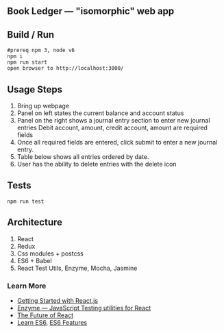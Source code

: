 ## Book Ledger — "isomorphic" web app

## Build / Run
```
#prereq npm 3, node v6
npm i
npm run start
open browser to http://localhost:3000/
```

## Usage Steps
1.  Bring up webpage
2.  Panel on left states the current balance and account status
3.  Panel on the right shows a journal entry section to enter new journal entries
    Debit account, amount, credit account, amount are required fields
4.  Once all required fields are entered, click submit to enter a new journal entry.
5.  Table below shows all entries ordered by date.
6.  User has the ability to delete entries with the delete icon


## Tests
```
npm run test
```

## Architecture
1.  React
2.  Redux
3.  Css modules + postcss
4.  ES6 + Babel
5.  React Test Utils, Enzyme, Mocha, Jasmine

### Learn More

  * [Getting Started with React.js](http://facebook.github.io/react/)
  * [Enzyme — JavaScript Testing utilities for React](http://airbnb.io/enzyme/)
  * [The Future of React](https://github.com/reactjs/react-future)
  * [Learn ES6](https://babeljs.io/docs/learn-es6/), [ES6 Features](https://github.com/lukehoban/es6features#readme)


